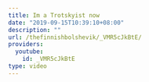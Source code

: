 ```yaml
---
title: Im a Trotskyist now
date: "2019-09-15T10:39:10+08:00"
description: ""
url: /thefinnishbolshevik/_VMR5cJkBtE/
providers:
  youtube:
    id: _VMR5cJkBtE
type: video
---
```

